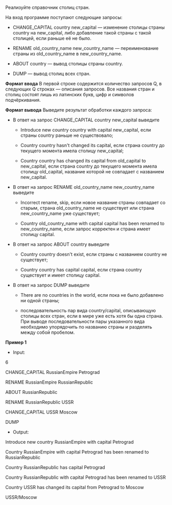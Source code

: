Реализуйте справочник столиц стран.

На вход программе поступают следующие запросы:

* CHANGE_CAPITAL country new_capital — изменение столицы страны country на new_capital, либо добавление такой страны с такой столицей, если раньше её не было.

* RENAME old_country_name new_country_name — переименование страны из old_country_name в new_country_name.

* ABOUT country — вывод столицы страны country.

* DUMP — вывод столиц всех стран.

**Формат ввода**
В первой строке содержится количество запросов Q, в следующих Q строках — описания запросов. Все названия стран и столиц состоят лишь из латинских букв, цифр и символов подчёркивания.

**Формат вывода**
Выведите результат обработки каждого запроса:

- В ответ на запрос CHANGE_CAPITAL country new_capital выведите

  * Introduce new country country with capital new_capital, если страны country раньше не существовало;

  * Country country hasn't changed its capital, если страна country до текущего момента имела столицу new_capital;

  * Country country has changed its capital from old_capital to new_capital, если страна country до текущего момента имела столицу old_capital, название которой не совпадает с названием new_capital.

- В ответ на запрос RENAME old_country_name new_country_name выведите

  * Incorrect rename, skip, если новое название страны совпадает со старым, страна old_country_name не существует или страна new_country_name уже существует;

  * Country old_country_name with capital capital has been renamed to new_country_name, если запрос корректен и страна имеет столицу capital.

- В ответ на запрос ABOUT country выведите

  * Country country doesn't exist, если страны с названием country не существует;

  * Country country has capital capital, если страна country существует и имеет столицу capital.

- В ответ на запрос DUMP выведите

  * There are no countries in the world, если пока не было добавлено ни одной страны;

  * последовательность пар вида country/capital, описывающую столицы всех стран, если в мире уже есть хотя бы одна страна. При выводе последовательности пары указанного вида необходимо упорядочить по названию страны и разделять между собой пробелом.

**Пример 1**

* Input:

6

CHANGE_CAPITAL RussianEmpire Petrograd

RENAME RussianEmpire RussianRepublic

ABOUT RussianRepublic

RENAME RussianRepublic USSR

CHANGE_CAPITAL USSR Moscow

DUMP

* Output:

Introduce new country RussianEmpire with capital Petrograd

Country RussianEmpire with capital Petrograd has been renamed to RussianRepublic

Country RussianRepublic has capital Petrograd

Country RussianRepublic with capital Petrograd has been renamed to USSR

Country USSR has changed its capital from Petrograd to Moscow

USSR/Moscow